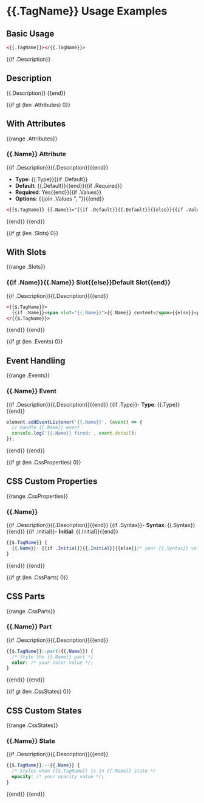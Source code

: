# {{.TagName}} Usage Examples

## Basic Usage
```html
<{{.TagName}}></{{.TagName}}>
```

{{if .Description}}
## Description
{{.Description}}
{{end}}

{{if gt (len .Attributes) 0}}
## With Attributes
{{range .Attributes}}
### {{.Name}} Attribute
{{if .Description}}{{.Description}}{{end}}
- **Type**: {{.Type}}{{if .Default}}
- **Default**: {{.Default}}{{end}}{{if .Required}}
- **Required**: Yes{{end}}{{if .Values}}
- **Options**: {{join .Values ", "}}{{end}}

```html
<{{$.TagName}} {{.Name}}="{{if .Default}}{{.Default}}{{else}}{{if .Values}}{{index .Values 0}}{{else}}/* your {{.Type}} value */{{end}}{{end}}"></{{$.TagName}}>
```
{{end}}
{{end}}

{{if gt (len .Slots) 0}}
## With Slots
{{range .Slots}}
### {{if .Name}}{{.Name}} Slot{{else}}Default Slot{{end}}
{{if .Description}}{{.Description}}{{end}}

```html
<{{$.TagName}}>
  {{if .Name}}<span slot="{{.Name}}">{{.Name}} content</span>{{else}}<p>Default slot content</p>{{end}}
</{{$.TagName}}>
```
{{end}}
{{end}}

{{if gt (len .Events) 0}}
## Event Handling
{{range .Events}}
### {{.Name}} Event
{{if .Description}}{{.Description}}{{end}}
{{if .Type}}- **Type**: {{.Type}}{{end}}

```javascript
element.addEventListener('{{.Name}}', (event) => {
  // Handle {{.Name}} event
  console.log('{{.Name}} fired:', event.detail);
});
```
{{end}}
{{end}}

{{if gt (len .CssProperties) 0}}
## CSS Custom Properties
{{range .CssProperties}}
### {{.Name}}
{{if .Description}}{{.Description}}{{end}}
{{if .Syntax}}- **Syntax**: {{.Syntax}}{{end}}
{{if .Initial}}- **Initial**: {{.Initial}}{{end}}

```css
{{$.TagName}} {
  {{.Name}}: {{if .Initial}}{{.Initial}}{{else}}/* your {{.Syntax}} value */{{end}};
}
```
{{end}}
{{end}}

{{if gt (len .CssParts) 0}}
## CSS Parts
{{range .CssParts}}
### {{.Name}} Part
{{if .Description}}{{.Description}}{{end}}

```css
{{$.TagName}}::part({{.Name}}) {
  /* Style the {{.Name}} part */
  color: /* your color value */;
}
```
{{end}}
{{end}}

{{if gt (len .CssStates) 0}}
## CSS Custom States
{{range .CssStates}}
### {{.Name}} State
{{if .Description}}{{.Description}}{{end}}

```css
{{$.TagName}}:--{{.Name}} {
  /* Styles when {{$.TagName}} is in {{.Name}} state */
  opacity: /* your opacity value */;
}
```
{{end}}
{{end}}